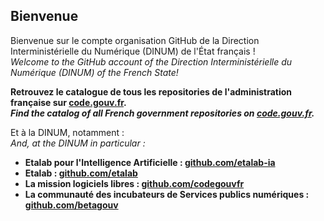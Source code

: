 ## Bienvenue 

Bienvenue sur le compte organisation GitHub de la Direction Interministérielle du Numérique (DINUM) de l'État français !  
*Welcome to the GitHub account of the Direction Interministérielle du Numérique (DINUM) of the French State!*

__Retrouvez le catalogue de tous les repositories de l'administration française sur [code.gouv.fr](https://code.gouv.fr/public/#/groups).__  
__*Find the catalog of all French government repositories on [code.gouv.fr](https://code.gouv.fr/public/#/groups).*__

Et à la DINUM, notamment :  
*And, at the DINUM in particular :*

- __Etalab pour l'Intelligence Artificielle : [github.com/etalab-ia](https://github.com/etalab-ia)__
- __Etalab : [github.com/etalab](https://github.com/etalab)__
- __La mission logiciels libres : [github.com/codegouvfr](https://github.com/codegouvfr)__
- __La communauté des incubateurs de Services publics numériques : [github.com/betagouv](https://github.com/betagouv)__
